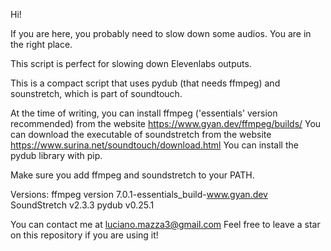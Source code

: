 Hi!

If you are here, you probably need to slow down some audios. You are in the right place.

This script is perfect for slowing down Elevenlabs outputs.

This is a compact script that uses pydub (that needs ffmpeg) and sounstretch, which is part of soundtouch.

At the time of writing, you can install ffmpeg ('essentials' version recommended) from the website https://www.gyan.dev/ffmpeg/builds/
You can download the executable of soundstretch from the website https://www.surina.net/soundtouch/download.html
You can install the pydub library with pip.

Make sure you add ffmpeg and soundstretch to your PATH.

Versions: 
ffmpeg version 7.0.1-essentials_build-www.gyan.dev
SoundStretch v2.3.3
pydub v0.25.1

You can contact me at luciano.mazza3@gmail.com
Feel free to leave a star on this repository if you are using it!

